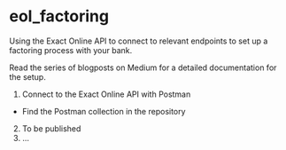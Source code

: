 # eol_factoring
Using the Exact Online API to connect to relevant endpoints to set up a factoring process with your bank.

Read the series of blogposts on Medium for a detailed documentation for the setup.

1. Connect to the Exact Online API with Postman
  - Find the Postman collection in the repository

2. To be published
3. ...
